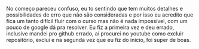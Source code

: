 No começo pareceu confuso, eu to sentindo
que tem muitos detalhes e possibilidades
de erro que não são consideradas e por 
isso eu acredito que fica um tanto difícil
fluir com o curso mas não é nada impossível,
com um pouco de google dá pra resolver. 
Eu fiz a primeira vez e deu errado, inclusive
mandei pro github errado, aí procurei no
youtube como excluir repositório, excluí
e na segunda vez que eu fiz do início, foi
super de boas. 